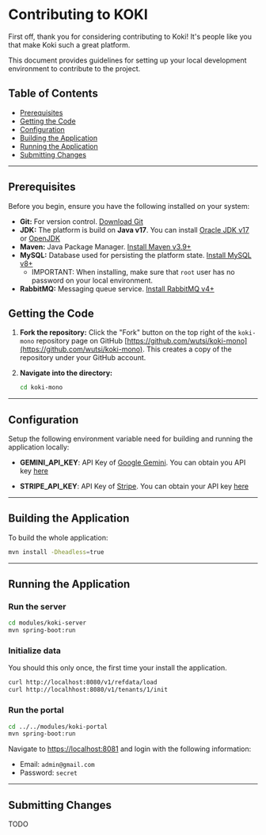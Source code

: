 # Contributing to KOKI

First off, thank you for considering contributing to Koki! It's people like you that make Koki such a great platform.

This document provides guidelines for setting up your local development environment to contribute to the project.

## Table of Contents

* [Prerequisites](#prerequisites)
* [Getting the Code](#getting-the-code)
* [Configuration](#configuration)
* [Building the Application](#building-the-application)
* [Running the Application](#running-the-application)
* [Submitting Changes](#submitting-changes)

------------------------------------------------------------

## Prerequisites

Before you begin, ensure you have the following installed on your system:

* **Git:** For version control. [Download Git](https://git-scm.com/downloads)
* **JDK:** The platform is build on **Java v17**. You can
  install [Oracle JDK v17](https://www.oracle.com/java/technologies/javase/jdk17-archive-downloads.html)
  or [OpenJDK](https://jdk.java.net/17/)
* **Maven:** Java Package Manager. [Install Maven v3.9+](https://maven.apache.org/install.html)
* **MySQL:** Database used for persisting the platform
  state. [Install MySQL v8+](https://maven.apache.org/install.html)
    * IMPORTANT: When installing, make sure that `root` user has no password on your local environment.
* **RabbitMQ:** Messaging queue service. [Install RabbitMQ v4+](https://www.rabbitmq.com/docs/download)

## Getting the Code

1. **Fork the repository:** Click the "Fork" button on the top right of the ``koki-mono`` repository page on
   GitHub [https://github.com/wutsi/koki-mono](https://github.com/wutsi/koki-mono). This
   creates a copy of the repository under your GitHub account.

3. **Navigate into the directory:**
   ```bash
   cd koki-mono
   ```

------------------------------------------------------------

## Configuration

Setup the following environment variable need for building and running the application locally:

- **GEMINI_API_KEY**: API Key of [Google Gemini](https://gemini.google.com). You can obtain you API
  key [here](https://aistudio.google.com/app/apikey)

- **STRIPE_API_KEY**: API Key of [Stripe](https://stripe.com/). You can obtain your API
  key [here](https://dashboard.stripe.com/test/apikeys)

------------------------------------------------------------

## Building the Application

To build the whole application:

```bash
mvn install -Dheadless=true
```

------------------------------------------------------------

## Running the Application

### Run the server

```bash
cd modules/koki-server
mvn spring-boot:run
```

### Initialize data

You should this only once, the first time your install the application.

```bash
curl http://localhost:8080/v1/refdata/load
curl http://localhhost:8080/v1/tenants/1/init
````

### Run the portal

```bash
cd ../../modules/koki-portal
mvn spring-boot:run
```

Navigate to [https://localhost:8081](https://localhost:8081) and login with the following information:

- Email: ``admin@gmail.com``
- Password: ``secret``

------------------------------------------------------------

## Submitting Changes

TODO
